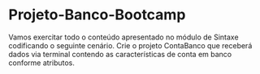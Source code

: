 # Projeto-Banco-Bootcamp
Vamos exercitar todo o conteúdo apresentado no módulo de Sintaxe codificando o seguinte cenário.  Crie o projeto ContaBanco que receberá dados via terminal contendo as características de conta em banco conforme atributos.
